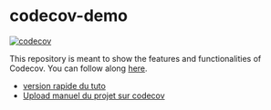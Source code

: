 # codecov-demo

[![codecov](https://codecov.io/gh/jguerber/codecov-demo/branch/main/graph/badge.svg?token=H3V2K2TDGA)](https://codecov.io/gh/jguerber/codecov-demo)

This repository is meant to show the features and functionalities of Codecov. You can follow along [here](https://docs.codecov.com/docs/codecov-tutorial).

 - [version rapide du tuto](https://docs.codecov.com/docs)
 - [Upload manuel du projet sur codecov](https://docs.codecov.com/docs/codecov-uploader)
